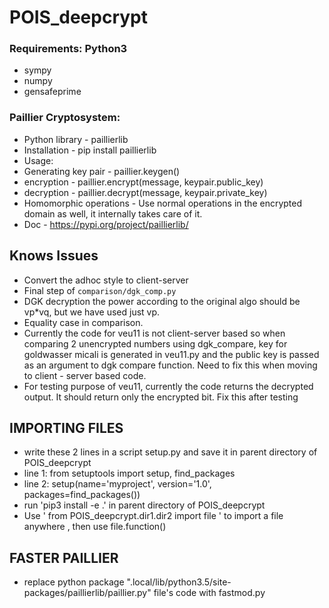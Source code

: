 # POIS_deepcrypt

### Requirements: Python3
- sympy
- numpy
- gensafeprime

### Paillier Cryptosystem:
- Python library - paillierlib
-  Installation - pip install paillierlib
- Usage:
-    Generating key pair - paillier.keygen()
-   encryption - paillier.encrypt(message, keypair.public_key)
-   decryption - paillier.decrypt(message, keypair.private_key)
-   Homomorphic operations - Use normal operations in the encrypted domain as well, it internally takes care of it.
-   Doc - https://pypi.org/project/paillierlib/

## Knows Issues
- Convert the adhoc style to client-server
- Final step of `comparison/dgk_comp.py`
- DGK decryption the power according to the original algo should be vp*vq, but we have used just vp.
- Equality case in comparison.
- Currently the code for veu11 is not client-server based so when comparing 2 unencrypted numbers using dgk_compare, key for goldwasser micali is generated in veu11.py and the public key is passed as an argument to dgk compare function. Need to fix this when moving to client - server based code.
- For testing purpose of veu11, currently the code returns the decrypted output. It should return only the encrypted bit. Fix this after testing

## IMPORTING FILES
- write these 2 lines in a script setup.py and save it in parent directory of POIS_deepcrypt
- line 1: from setuptools import setup, find_packages
- line 2: setup(name='myproject', version='1.0', packages=find_packages())
- run 'pip3 install -e .' in parent directory of POIS_deepcrypt	
- Use ' from POIS_deepcrypt.dir1.dir2 import file ' to import a file anywhere , then use file.function()  

## FASTER PAILLIER
-  replace python package ".local/lib/python3.5/site-packages/paillierlib/paillier.py" file's code with fastmod.py 
